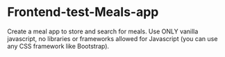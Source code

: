 # Frontend-test-Meals-app
Create a meal app to store and search for meals. Use ONLY vanilla javascript, no libraries or frameworks allowed for Javascript (you can use any CSS framework like Bootstrap).
